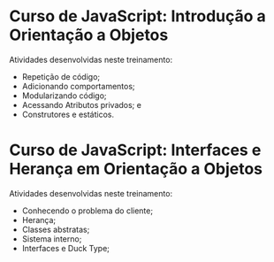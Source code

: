 # Curso de JavaScript: Introdução a Orientação a Objetos

Atividades desenvolvidas neste treinamento:

- Repetição de código;
- Adicionando comportamentos;
- Modularizando código;
- Acessando Atributos privados; e
- Construtores e estáticos.


# Curso de JavaScript: Interfaces e Herança em Orientação a Objetos

Atividades desenvolvidas neste treinamento:

- Conhecendo o problema do cliente;
- Herança;
- Classes abstratas;
- Sistema interno;
- Interfaces e Duck Type;